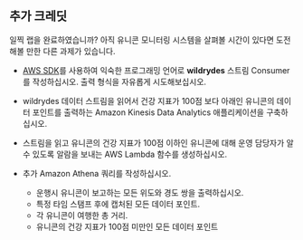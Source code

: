 ## 추가 크레딧

일찍 랩을 완료하였습니까? 아직 유니콘 모니터링 시스템을 살펴볼 시간이 있다면 도전해볼 만한 다른 과제가 있습니다.

- [AWS SDK][sdks]를 사용하여 익숙한 프로그래밍 언어로 **wildrydes** 스트림 Consumer를  작성하십시오. 출력 형식을 자유롭게 시도해보십시오.

- wildrydes 데이터 스트림을 읽어서 건강 지표가 100점 보다 아래인 유니콘의 데이터 포인트를 출력하는 Amazon Kinesis Data Analytics 애플리케이션을 구축하십시오.

- 스트림을 읽고 유니콘의 건강 지표가 100점 이하인 유니콘에 대해 운영 담당자가 알 수 있도록 알람을 보내는 AWS Lambda 함수를 생성하십시오.

- 추가 Amazon Athena 쿼리를 작성하십시오.
    - 운행시 유니콘이 보고하는 모든 위도와 경도 쌍을 출력하십시오.
    - 특정 타임 스탬프 후에 캡처된 모든 데이터 포인트.
    - 각 유니콘이 여행한 총 거리.
    - 유니콘의 건강 지표가 100점 미만인 모든 데이터 포인트

[sdks]: https://aws.amazon.com/tools/